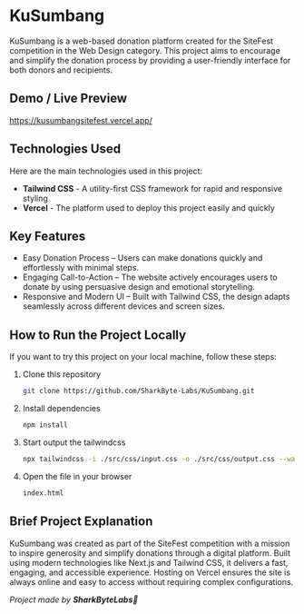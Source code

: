 # KuSumbang

KuSumbang is a web-based donation platform created for the SiteFest competition in the Web Design category. This project aims to encourage and simplify the donation process by providing a user-friendly interface for both donors and recipients.


## Demo / Live Preview

https://kusumbangsitefest.vercel.app/


## Technologies Used

Here are the main technologies used in this project:

- **Tailwind CSS** - A utility-first CSS framework for rapid and responsive styling  
- **Vercel** - The platform used to deploy this project easily and quickly  


## Key Features

- Easy Donation Process – Users can make donations quickly and effortlessly with minimal steps.
- Engaging Call-to-Action – The website actively encourages users to donate by using persuasive design and emotional storytelling.
- Responsive and Modern UI – Built with Tailwind CSS, the design adapts seamlessly across different devices and screen sizes.



## How to Run the Project Locally

If you want to try this project on your local machine, follow these steps:

1. Clone this repository  
   ```bash
   git clone https://github.com/SharkByte-Labs/KuSumbang.git
   ```

2. Install dependencies 
   ```bash
   npm install
   ```

3. Start output the tailwindcss
   ```bash
   npx tailwindcss -i ./src/css/input.css -o ./src/css/output.css --watch
   ```

4. Open the file in your browser
   ```bash
   index.html
   ```

## Brief Project Explanation

KuSumbang was created as part of the SiteFest competition with a mission to inspire generosity and simplify donations through a digital platform. Built using modern technologies like Next.js and Tailwind CSS, it delivers a fast, engaging, and accessible experience. Hosting on Vercel ensures the site is always online and easy to access without requiring complex configurations.





_Project made by **SharkByteLabs**🦈_
